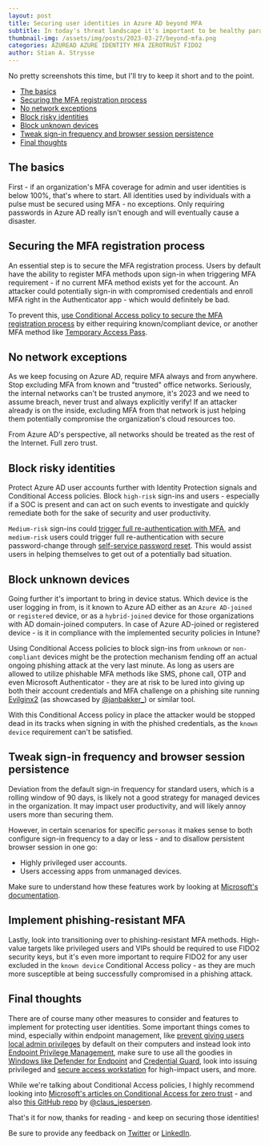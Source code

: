 ```yaml
---
layout: post
title: Securing user identities in Azure AD beyond MFA
subtitle: In today's threat landscape it's important to be healthy paranoid and always re-think how attackers could potentially breach an organization's defenses. So let's explore how to protect user identities in Azure AD beyond MFA
thumbnail-img: /assets/img/posts/2023-03-27/beyond-mfa.png
categories: AZUREAD AZURE IDENTITY MFA ZEROTRUST FIDO2
author: Stian A. Strysse
---
```


No pretty screenshots this time, but I'll try to keep it short and to the point.

* [The basics](#the-basics)
* [Securing the MFA registration process](#securing-the-mfa-registration-process)
* [No network exceptions](#no-network-exceptions)
* [Block risky identities](#block-risky-identities)
* [Block unknown devices](#block-unknown-devices)
* [Tweak sign-in frequency and browser session persistence](#tweak-sign-in-frequency-and-browser-session-persistence)
* [Final thoughts](#final-thoughts)

## The basics

First - if an organization's MFA coverage for admin and user identities is below 100%, that's where to start. All identities used by individuals with a pulse must be secured using MFA - no exceptions. Only requiring passwords in Azure AD really isn't enough and will eventually cause a disaster.

## Securing the MFA registration process

An essential step is to secure the MFA registration process. Users by default have the ability to register MFA methods upon sign-in when triggering MFA requirement - if no current MFA method exists yet for the account. An attacker could potentially sign-in with compromised credentials and enroll MFA right in the Authenticator app - which would definitely be bad.

To prevent this, [use Conditional Access policy to secure the MFA registration process](https://learn.microsoft.com/en-us/azure/active-directory/conditional-access/howto-conditional-access-policy-registration) by either requiring known/compliant device, or another MFA method like [Temporary Access Pass](https://learn.microsoft.com/en-us/azure/active-directory/authentication/howto-authentication-temporary-access-pass).

## No network exceptions

As we keep focusing on Azure AD, require MFA always and from anywhere. Stop excluding MFA from known and "trusted" office networks. Seriously, the internal networks can't be trusted anymore, it's 2023 and we need to assume breach, never trust and always explicitly verify! If an attacker already is on the inside, excluding MFA from that network is just helping them potentially compromise the organization's cloud resources too.

From Azure AD's perspective, all networks should be treated as the rest of the Internet. Full zero trust.

## Block risky identities

Protect Azure AD user accounts further with Identity Protection signals and Conditional Access policies. Block `high-risk` sign-ins and users - especially if a SOC is present and can act on such events to investigate and quickly remediate both for the sake of security and user productivity.

`Medium-risk` sign-ins could [trigger full re-authentication with MFA](https://techcommunity.microsoft.com/t5/microsoft-entra-azure-ad-blog/new-require-reauthentication-for-intune-enrollment-or-risk/ba-p/3299049), and `medium-risk` users could trigger full re-authentication with secure password-change through [self-service password reset](https://learn.microsoft.com/en-us/azure/active-directory/authentication/tutorial-enable-sspr). This would assist users in helping themselves to get out of a potentially bad situation.

## Block unknown devices

Going further it's important to bring in device status. Which device is the user logging in from, is it known to Azure AD either as an `Azure AD-joined` or `registered` device, or as a `hybrid-joined` device for those organizations with AD domain-joined computers. In case of Azure AD-joined or registered device - is it in compliance with the implemented security policies in Intune?

Using Conditional Access policies to block sign-ins from `unknown` or `non-compliant` devices might be the protection mechanism fending off an actual ongoing phishing attack at the very last minute. As long as users are allowed to utilize phishable MFA methods like SMS, phone call, OTP and even Microsoft Authenticator - they are at risk to be lured into giving up both their account credentials and MFA challenge on a phishing site running [Evilginx2](https://janbakker.tech/how-to-set-up-evilginx-to-phish-office-365-credentials/) (as showcased by [@janbakker_](https://twitter.com/janbakker_)) or similar tool.

With this Conditional Access policy in place the attacker would be stopped dead in its tracks when signing in with the phished credentials, as the `known device` requirement can't be satisfied.

## Tweak sign-in frequency and browser session persistence

Deviation from the default sign-in frequency for standard users, which is a rolling window of 90 days, is likely not a good strategy for managed devices in the organization. It may impact user productivity, and will likely annoy users more than securing them.

However, in certain scenarios for specific `personas` it makes sense to both configure sign-in frequency to a day or less - and to disallow persistent browser session in one go:

* Highly privileged user accounts.
* Users accessing apps from unmanaged devices.

Make sure to understand how these features work by looking at [Microsoft's documentation](https://learn.microsoft.com/en-us/azure/active-directory/conditional-access/howto-conditional-access-session-lifetime).

## Implement phishing-resistant MFA

Lastly, look into transitioning over to phishing-resistant MFA methods. High-value targets like privileged users and VIPs should be required to use FIDO2 security keys, but it's even more important to require FIDO2 for any user excluded in the `known device` Conditional Access policy - as they are much more susceptible at being successfully compromised in a phishing attack.

## Final thoughts

There are of course many other measures to consider and features to implement for protecting user identities. Some important things comes to mind, especially within endpoint management, like [prevent giving users local admin privileges](https://learn.microsoft.com/en-us/windows-server/identity/ad-ds/plan/security-best-practices/implementing-least-privilege-administrative-models#on-workstations) by default on their computers and instead look into [Endpoint Privilege Management](https://techcommunity.microsoft.com/t5/microsoft-intune-blog/enable-windows-standard-users-with-endpoint-privilege-management/ba-p/3755710), make sure to use all the goodies in [Windows like Defender for Endpoint](https://learn.microsoft.com/en-us/microsoft-365/security/defender-endpoint/microsoft-defender-endpoint) and [Credential Guard](https://learn.microsoft.com/en-us/windows/security/identity-protection/credential-guard/credential-guard), look into issuing privileged and [secure access workstation](https://learn.microsoft.com/en-us/security/privileged-access-workstations/privileged-access-devices) for high-impact users, and more.

While we're talking about Conditional Access policies, I highly recommend looking into [Microsoft's articles on Conditional Access for zero trust](https://learn.microsoft.com/en-us/azure/architecture/guide/security/conditional-access-zero-trust) - and also [this GitHub repo](https://github.com/microsoft/ConditionalAccessforZeroTrustResources) by [@claus_jespersen](https://twitter.com/claus_jespersen).

That's it for now, thanks for reading - and keep on securing those identities!

Be sure to provide any feedback on [Twitter](https://twitter.com/stianstrysse/status/1571572424516448256) or [LinkedIn](https://www.linkedin.com/posts/stianstrysse_building-a-comprehensive-report-on-azure-activity-6977338056408219649-KTgg).
